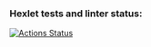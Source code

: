 ### Hexlet tests and linter status:
[![Actions Status](https://github.com/road5todream/python-project-52/workflows/hexlet-check/badge.svg)](https://github.com/road5todream/python-project-52/actions)